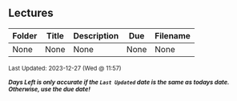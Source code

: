 ## Lectures

| Folder | Title | Description | Due | Filename |
|-----|-----|-----|-----|-----|
| None | None | None | None | None |

<sup>Last Updated: 2023-12-27 (Wed @ 11:57)</sup> 

<sup>***Days Left is only accurate if the `Last Updated` date is the same as todays date. Otherwise, use the due date!***</sup> 